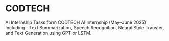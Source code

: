 # CODTECH
AI Internship Tasks form CODTECH AI Internship (May–June 2025) Including - Text Summarization, Speech Recognition, Neural Style Transfer, and Text Generation using GPT or LSTM.
